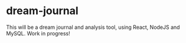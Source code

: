 # dream-journal

This will be a dream journal and analysis tool, using React, NodeJS and MySQL. Work in progress!